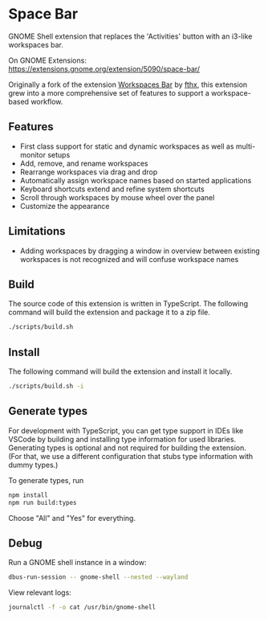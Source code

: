 # Space Bar

GNOME Shell extension that replaces the 'Activities' button with an i3-like workspaces bar.

On GNOME Extensions: https://extensions.gnome.org/extension/5090/space-bar/

Originally a fork of the extension [Workspaces
Bar](https://extensions.gnome.org/extension/3851/workspaces-bar/) by
[fthx](https://extensions.gnome.org/accounts/profile/fthx), this extension grew into a more
comprehensive set of features to support a workspace-based workflow.

## Features

-   First class support for static and dynamic workspaces as well as multi-monitor setups
-   Add, remove, and rename workspaces
-   Rearrange workspaces via drag and drop
-   Automatically assign workspace names based on started applications
-   Keyboard shortcuts extend and refine system shortcuts
-   Scroll through workspaces by mouse wheel over the panel
-   Customize the appearance

## Limitations

-   Adding workspaces by dragging a window in overview between existing workspaces is not recognized
    and will confuse workspace names

## Build

The source code of this extension is written in TypeScript. The following command will build the
extension and package it to a zip file.

```sh
./scripts/build.sh
```

## Install

The following command will build the extension and install it locally.

```sh
./scripts/build.sh -i
```

## Generate types

For development with TypeScript, you can get type support in IDEs like VSCode by building and
installing type information for used libraries. Generating types is optional and not required for
building the extension. (For that, we use a different configuration that stubs type information with
dummy types.)

To generate types, run

```sh
npm install
npm run build:types
```

Choose "All" and "Yes" for everything.

## Debug

Run a GNOME shell instance in a window:
```sh
dbus-run-session -- gnome-shell --nested --wayland
```

View relevant logs:
```sh
journalctl -f -o cat /usr/bin/gnome-shell
```